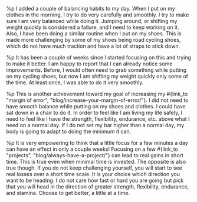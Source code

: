 %p
  I added a couple of balancing habits to my day. When I put on my
  clothes in the morning, I try to do very carefully and smoothly. I try
  to make sure I am very balanced while doing it. Jumping around, or
  shifting my weight quickly is considered a failure, and I need to keep
  working on it. Also, I have been doing a similar routine when I put on
  my shoes. This is made more challenging by some of my shoes being road
  cycling shoes, which do not have much traction and have a lot of
  straps to stick down.

%p
  It has been a couple of weeks since I started focusing on this and
  trying to make it better. I am happy to report that I can already
  notice some improvements. Before, I would often need to grab
  something while putting on my cycling shoes, but now I am shifting
  my weight quickly only some of the time. At least once, I was able
  to do it very smoothly.

%p
  This is another achievement toward my goal of increasing my
  #{link_to "margin of error", "blog/increase-your-margin-of-error/"}.
  I did not need to have smooth balance while putting on my shoes and
  clothes. I could have sat down in a chair to do it. In order to feel
  like I am living my life safely, I need to feel like I have the
  strength, flexibility, endurance, etc. above what I need on a normal
  day. If I do not set my bar higher than a normal day, my body is
  going to adapt to doing the minimum it can.

%p
  It is very empowering to think that a little focus for a few minutes a
  day can have an effect in only a couple weeks! Focusing on a few
  #{link_to "projects", "blog/always-have-a-project/"}
  can lead to real gains in short time. This is true even when minimal
  time is invested. The opposite is also true though. If you do not
  keep challenging yourself, you will start to see real losses over a
  short time scale. It is your choice which direction you want to be
  heading. I do not care how fast or hard you are going but pick that
  you will head in the direction of greater strength, flexibility,
  endurance, and stamina. Choose to get better, a little at a time.
